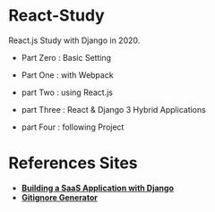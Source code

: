 # React-Study

React.js Study with Django in 2020.

- Part Zero : Basic Setting

- Part One : with Webpack

- part Two : using React.js

- part Three : React & Django 3 Hybrid Applications

- part Four : following Project

# References Sites

- **[Building a SaaS Application with Django](https://www.saaspegasus.com/guides/)**
- **[Gitignore Generator](https://www.toptal.com/developers/gitignore)**
